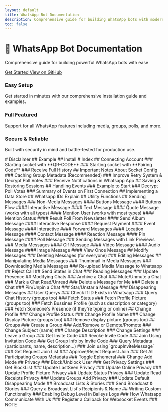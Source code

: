 ```yaml
---
layout: default
title: WhatsApp Bot Documentation
description: Comprehensive guide for building WhatsApp bots with modern web interface
toc: false
---
```


<div class="hero">
  <div class="container">
    <h1>🚀 WhatsApp Bot Documentation</h1>
    <p>Comprehensive guide for building powerful WhatsApp bots with ease</p>
    <div class="cta-buttons">
      <a href="#disclaimer" class="btn btn-primary">
        <i class="fas fa-rocket"></i>
        Get Started
      </a>
      <a href="https://github.com/username/repo-name" class="btn btn-secondary" target="_blank">
        <i class="fab fa-github"></i>
        View on GitHub
      </a>
    </div>
  </div>
</div>

<section class="features">
  <div class="container">
    <div class="features-grid">
      <div class="feature-card">
        <div class="feature-icon">
          <i class="fas fa-bolt"></i>
        </div>
        <h3>Easy Setup</h3>
        <p>Get started in minutes with our comprehensive installation guide and examples.</p>
      </div>
      <div class="feature-card">
        <div class="feature-icon">
          <i class="fas fa-cogs"></i>
        </div>
        <h3>Full Featured</h3>
        <p>Support for all WhatsApp features including media, groups, polls, and more.</p>
      </div>
      <div class="feature-card">
        <div class="feature-icon">
          <i class="fas fa-shield-alt"></i>
        </div>
        <h3>Secure & Reliable</h3>
        <p>Built with security in mind and battle-tested for production use.</p>
      </div>
    </div>
  </div>
</section>

<div class="container">
  <div class="content-wrapper">
    <article class="article full-width">
      <div class="article-content">
        <!-- Copy konten README.md ke sini -->
        # Disclaimer
        ## Example
        ## Install
        # Index
        ## Connecting Account
        ### Starting socket with **QR-CODE**
        ### Starting socket with **Pairing Code**
        ### Receive Full History
        ## Important Notes About Socket Config
        ### Caching Group Metadata (Recommended)
        ### Improve Retry System & Decrypt Poll Votes
        ### Receive Notifications in Whatsapp App
        ## Saving & Restoring Sessions
        ## Handling Events
        ### Example to Start
        ### Decrypt Poll Votes
        ### Summary of Events on First Connection
        ## Implementing a Data Store
        ## Whatsapp IDs Explain
        ## Utility Functions
        ## Sending Messages
        ### Non-Media Messages
        #### Buttons Message
        #### Buttons Flow
        #### Interactive Message
        #### Text Message
        #### Quote Message (works with all types)
        #### Mention User (works with most types)
        #### Mention Status
        #### Result Poll From Newsletter
        #### Send Album Message
        #### Interactive Response 
        #### Request Payment
        #### Event Message
        #### Interactive
        #### Forward Messages
        #### Location Message
        #### Contact Message
        #### Reaction Message
        #### Pin Message
        #### Poll Message
        ### Sending Messages with Link Previews
        ### Media Messages
        #### Gif Message
        #### Video Message
        #### Audio Message
        #### Image Message
        #### View Once Message
        ## Modify Messages
        ### Deleting Messages (for everyone)
        ### Editing Messages
        ## Manipulating Media Messages
        ### Thumbnail in Media Messages
        ### Downloading Media Messages
        ### Re-upload Media Message to Whatsapp
        ## Reject Call
        ## Send States in Chat
        ### Reading Messages
        ### Update Presence
        ## Modifying Chats
        ### Archive a Chat
        ### Mute/Unmute a Chat
        ### Mark a Chat Read/Unread
        ### Delete a Message for Me
        ### Delete a Chat
        ### Pin/Unpin a Chat
        ### Star/Unstar a Message
        ### Disappearing Messages
        ## User Querys
        ### Check If ID Exists in Whatsapp
        ### Query Chat History (groups too)
        ### Fetch Status
        ### Fetch Profile Picture (groups too)
        ### Fetch Bussines Profile (such as description or category)
        ### Fetch Someone's Presence (if they're typing or online)
        ## Change Profile
        ### Change Profile Status
        ### Change Profile Name
        ### Change Display Picture (groups too)
        ### Remove display picture (groups too)
        ## Groups
        ### Create a Group
        ### Add/Remove or Demote/Promote
        ### Change Subject (name)
        ### Change Description
        ### Change Settings
        ### Leave a Group
        ### Get Invite Code
        ### Revoke Invite Code
        ### Join Using Invitation Code
        ### Get Group Info by Invite Code
        ### Query Metadata (participants, name, description...)
        ### Join using `groupInviteMessage`
        ### Get Request Join List
        ### Approve/Reject Request Join
        ### Get All Participating Groups Metadata
        ### Toggle Ephemeral
        ### Change Add Mode
        ## Privacy
        ### Block/Unblock User
        ### Get Privacy Settings
        ### Get BlockList
        ### Update LastSeen Privacy
        ### Update Online Privacy
        ### Update Profile Picture Privacy
        ### Update Status Privacy
        ### Update Read Receipts Privacy
        ### Update Groups Add Privacy
        ### Update Default Disappearing Mode
        ## Broadcast Lists & Stories
        ### Send Broadcast & Stories
        ### Query a Broadcast List's Recipients & Name
        ## Writing Custom Functionality
        ### Enabling Debug Level in Baileys Logs
        ### How Whatsapp Communicate With Us
        ### Register a Callback for Websocket Events
        ### NOTE
      </div>
    </article>
  </div>
</div>